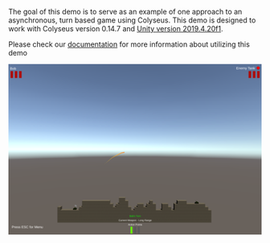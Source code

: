 
The goal of this demo is to serve as an example of one approach to an asynchronous, turn based game using Colyseus. This demo is designed to work with Colyseus version 0.14.7 and [Unity version 2019.4.20f1](https://unity3d.com/unity/qa/lts-releases).

Please check our [documentation](https://docs.colyseus.io/demo/turn-based-tanks/) for more information about utilizing this demo

![Screenshot](Screenshot.PNG)
